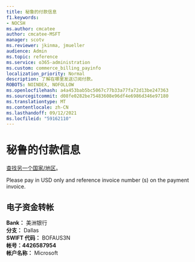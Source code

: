 ```yaml
---
title: 秘鲁的付款信息
f1.keywords:
- NOCSH
ms.author: cmcatee
author: cmcatee-MSFT
manager: scotv
ms.reviewer: jkinma, jmueller
audience: Admin
ms.topic: reference
ms.service: o365-administration
ms.custom: commerce_billing_payinfo
localization_priority: Normal
description: 了解在哪里发送订阅付款。
ROBOTS: NOINDEX, NOFOLLOW
ms.openlocfilehash: a4a453bab5bc5067c77b33a77fa72d13be247363
ms.sourcegitcommit: d08fe0282be75483608e96df4e6986d346e97180
ms.translationtype: MT
ms.contentlocale: zh-CN
ms.lasthandoff: 09/12/2021
ms.locfileid: "59162110"
---
```

# <a name="payment-information-for-peru"></a>秘鲁的付款信息

[查找另一个国家/地区](../billing-and-payments/pay-for-your-subscription.md)。

Please pay in USD only and reference invoice number (s) on the payment invoice.

## <a name="electronic-funds-transfer"></a>电子资金转帐

**Bank：** 美洲银行  
**分支：** Dallas  
**SWIFT 代码：** BOFAUS3N  
**帐号：4426587954**  
**帐户名称：** Microsoft
